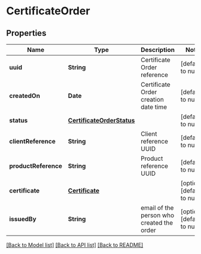 # CertificateOrder
## Properties

| Name | Type | Description | Notes |
|------------ | ------------- | ------------- | -------------|
| **uuid** | **String** | Certificate Order reference | [default to null] |
| **createdOn** | **Date** | Certificate Order creation date time | [default to null] |
| **status** | [**CertificateOrderStatus**](CertificateOrderStatus.md) |  | [default to null] |
| **clientReference** | **String** | Client reference UUID | [default to null] |
| **productReference** | **String** | Product reference UUID | [default to null] |
| **certificate** | [**Certificate**](Certificate.md) |  | [optional] [default to null] |
| **issuedBy** | **String** | email of the person who created the order | [optional] [default to null] |

[[Back to Model list]](../README.md#documentation-for-models) [[Back to API list]](../README.md#documentation-for-api-endpoints) [[Back to README]](../README.md)

